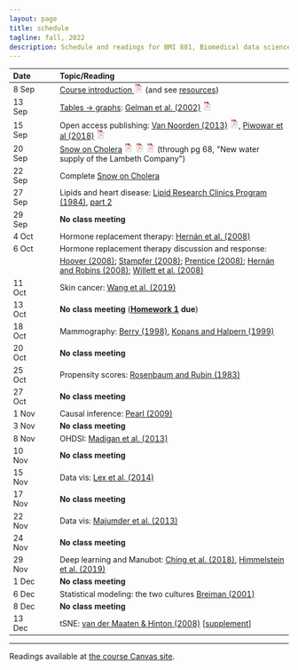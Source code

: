 ```yaml
---
layout: page
title: schedule
tagline: fall, 2022
description: Schedule and readings for BMI 881, Biomedical data science scholarly literature
---
```


| Date    | &nbsp;&nbsp;&nbsp;&nbsp;   | Topic/Reading  |
| :------ | -- | :----- |
| 8 Sep   |    | [Course introduction ![pdf logo](icons/pdf-icon.png)](slides/00_intro_slides.pdf) (and see [resources](resources.html)) |
| 13 Sep   |    | [Tables &rarr; graphs](slides/01a_gelman_slides.pdf): [Gelman et al. (2002)](https://doi.org/10.1198/000313002317572790) [![pdf logo](icons/pdf-icon.png)](http://courses.washington.edu/b572/public/Gelman2002.pdf) |
| 15 Sep  |    | Open access publishing: [Van Noorden (2013)](https://doi.org/10.1038/495426a) [![pdf logo](icons/pdf-icon.png)](https://www.nature.com/news/polopoly_fs/1.12676!/menu/main/topColumns/topLeftColumn/pdf/495426a.pdf), [Piwowar et al (2018)](https://doi.org/10.7717/peerj.4375) [![pdf logo](icons/pdf-icon.png)](https://peerj.com/articles/4375.pdf) |
| 20 Sep  |    | [Snow on Cholera](http://www.ph.ucla.edu/epi/snow/snowbook.html) [![pdf logo](icons/pdf-icon.png)](assets/snow_cholera.pdf) [![map 1](icons/pdf-icon.png)](https://www.ph.ucla.edu/epi/snow/snowmap1.pdf) [![map 2](icons/pdf-icon.png)](https://www.ph.ucla.edu/epi/snow/snowmap2.pdf) (through pg 68, "New water supply of the Lambeth Company") |
| 22 Sep  |    | Complete [Snow on Cholera](http://www.ph.ucla.edu/epi/snow/snowbook.html)
| 27 Sep  |    | Lipids and heart disease: [Lipid Research Clinics Program (1984)](https://doi.org/10.1001/jama.1984.03340270029025), [part 2](https://doi.org/10.1001/jama.1984.03340270043026) |
| 29 Sep  |    | **No class meeting** |
| 4 Oct   |    | Hormone replacement therapy: [Hern&aacute;n et al. (2008)](https://doi.org/10.1097/EDE.0b013e3181875e61) |
| 6 Oct   |    | Hormone replacement therapy discussion and response:
|          |    | [Hoover (2008)](https://doi.org/10.1097/EDE.0b013e318188e21d); [Stampfer (2008)](https://doi.org/10.1097/EDE.0b013e318188442e); [Prentice (2008)](https://doi.org/10.1097/EDE.0b013e318188e83b); [Hern&aacute;n and Robins (2008)](https://doi.org/10.1097/EDE.0b013e318188e85f); [Willett et al. (2008)](https://doi.org/10.1097/EDE.0b013e318188e84e) |
| 11 Oct  |    | Skin cancer: [Wang et al. (2019)](https://doi.org/10.1001/jamadermatol.2019.2335)
| 13 Oct   |    | **No class meeting** (**[Homework 1](homework1.html) due**)
| 18 Oct |  | Mammography: [Berry (1998)](https://doi.org/10.1093/jnci/90.19.1431), [Kopans and Halpern (1999)](https://doi.org/10.1093/jnci/91.4.382) |
| 20 Oct    |  | **No class meeting** |
| 25 Oct    |  | Propensity scores: [Rosenbaum and Rubin (1983)](http://doi.org/10.1093/biomet/70.1.41) |
| 27 Oct    |  | **No class meeting** |
| 1 Nov    |  | Causal inference: [Pearl (2009)](http://doi.org/10.1214/09-SS057)  |
| 3 Nov    |  | **No class meeting**
| 8 Nov     |  | OHDSI: [Madigan et al. (2013)](https://doi.org/10.1093/aje/kwt010) |
| 10 Nov     |  | **No class meeting** |
| 15 Nov    |  | Data vis: [Lex et al. (2014)](https://doi.org/10.1109/TVCG.2014.2346248) |
| 17 Nov    |  | **No class meeting** |
| 22 Nov    |  | Data vis: [Majumder et al. (2013)](https://doi.org/10.1080/01621459.2013.808157) |
| 24 Nov    |  | **No class meeting** |
| 29 Nov    |  | Deep learning and Manubot: [Ching et al. (2018)](https://doi.org/10.1098/rsif.2017.0387), [Himmelstein et al. (2019)](https://doi.org/10.1371/journal.pcbi.1007128) |
| 1 Dec    |  | **No class meeting** |
| 6 Dec   |  | Statistical modeling: the two cultures [Breiman (2001)](https://doi.org/10.1214/ss/1009213726) |
| 8 Dec    |  | **No class meeting** |
| 13 Dec     |  | tSNE: [van der Maaten & Hinton (2008)](http://www.jmlr.org/papers/volume9/vandermaaten08a/vandermaaten08a.pdf) \[[supplement](https://lvdmaaten.github.io/publications/misc/Supplement_JMLR_2008.pdf)\] |


---

Readings available at [the course Canvas site](https://canvas.wisc.edu/courses/323609).
